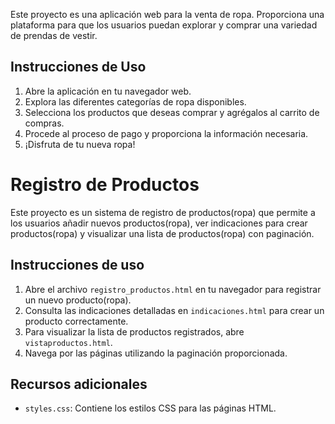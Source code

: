 Este proyecto es una aplicación web para la venta de ropa. Proporciona una plataforma para que los usuarios puedan explorar y comprar una variedad de prendas de vestir.


## Instrucciones de Uso

1. Abre la aplicación en tu navegador web.
2. Explora las diferentes categorías de ropa disponibles.
3. Selecciona los productos que deseas comprar y agrégalos al carrito de compras.
4. Procede al proceso de pago y proporciona la información necesaria.
5. ¡Disfruta de tu nueva ropa!


# Registro de Productos

Este proyecto es un sistema de registro de productos(ropa) que permite a los usuarios añadir nuevos productos(ropa), ver indicaciones para crear productos(ropa) y visualizar una lista de productos(ropa) con paginación.

## Instrucciones de uso

1. Abre el archivo `registro_productos.html` en tu navegador para registrar un nuevo producto(ropa).
2. Consulta las indicaciones detalladas en `indicaciones.html` para crear un producto correctamente.
3. Para visualizar la lista de productos registrados, abre `vistaproductos.html`.
4. Navega por las páginas utilizando la paginación proporcionada.

## Recursos adicionales

- `styles.css`: Contiene los estilos CSS para las páginas HTML.